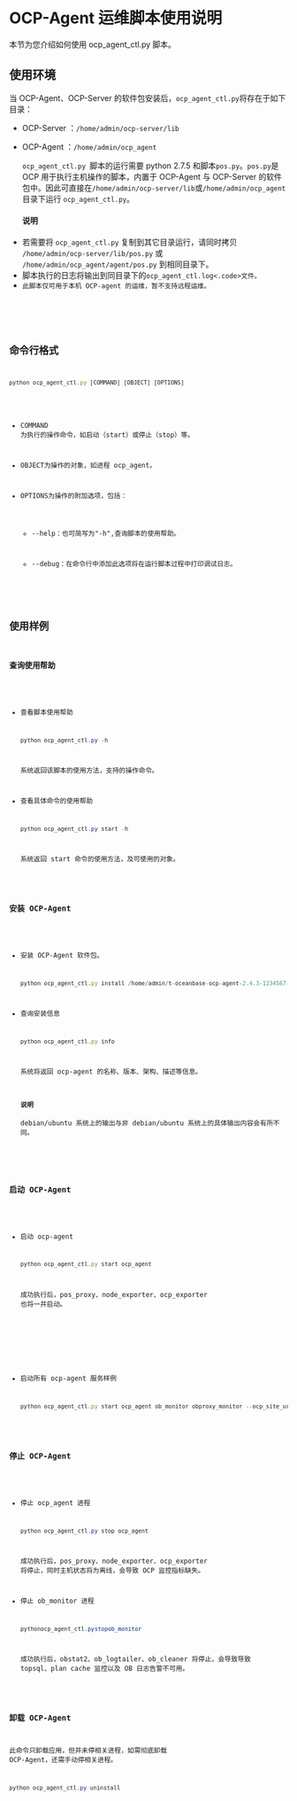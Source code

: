 OCP-Agent 运维脚本使用说明 
=======================================

本节为您介绍如何使用 ocp_agent_ctl.py 脚本。

使用环境 
-------------------------

当 OCP-Agent、OCP-Server 的软件包安装后，`ocp_agent_ctl.py`将存在于如下目录：

* OCP-Server ：`/home/admin/ocp-server/lib`

  

* OCP-Agent ：`/home/admin/ocp_agent`

  `ocp_agent_ctl.py `脚本的运行需要 python 2.7.5 和脚本`pos.py`。`pos.py`是 OCP 用于执行主机操作的脚本，内置于 OCP-Agent 与 OCP-Server 的软件包中。因此可直接在`/home/admin/ocp-server/lib`或`/home/admin/ocp_agent`目录下运行 `ocp_agent_ctl.py`。

  <main id="notice" type='explain'><h4>说明</h4><p><li>若需要将 <code>ocp_agent_ctl.py</code> 复制到其它目录运行，请同时拷贝 <code>/home/admin/ocp-server/lib/pos.py</code> 或 <code>/home/admin/ocp_agent/agent/pos.py</code> 到相同目录下。</li><li>脚本执行的日志将输出到同目录下的<code>ocp_agent_ctl.log<.code>文件。</li><li>此脚本仅可用于本机 OCP-agent 的运维，暂不支持远程运维。</li></p></main>
  
  

    
  

  
  




命令行格式 
--------------------------

```javascript
python ocp_agent_ctl.py [COMMAND] [OBJECT] [OPTIONS]
```



* COMMAND 为执行的操作命令，如启动（start）或停止（stop）等。

  

* OBJECT为操作的对象，如进程 ocp_agent。

  

* OPTIONS为操作的附加选项，包括：

  * --help：也可简写为"-h",查询脚本的使用帮助。

    
  
  * --debug：在命令行中添加此选项将在运行脚本过程中打印调试日志。

    
  

  




使用样例 
-------------------------

### 查询使用帮助 

* 查看脚本使用帮助

  ```java
  python ocp_agent_ctl.py -h
  ```

  

  系统返回该脚本的使用方法，支持的操作命令。
  

* 查看具体命令的使用帮助

  ```java
  python ocp_agent_ctl.py start -h
  ```

  

  系统返回 start 命令的使用方法，及可使用的对象。
  




### 安装 OCP-Agent 

* 安装 OCP-Agent 软件包。

  ```javascript
  python ocp_agent_ctl.py install /home/admin/t-oceanbase-ocp-agent-2.4.3-1234567.alios7.x86_64.rpm
  ```

  

* 查询安装信息

  ```javascript
  python ocp_agent_ctl.py info
  ```

  

  系统将返回 ocp-agent 的名称、版本、架构、描述等信息。

  <main id="notice" type='explain'><h4>说明</h4><p>debian/ubuntu 系统上的输出与非 debian/ubuntu 系统上的具体输出内容会有所不同。</p></main>

  
  




### 启动 OCP-Agent 

* 启动 ocp-agent 

  ```javascript
  python ocp_agent_ctl.py start ocp_agent
  ```

  

  成功执行后，pos_proxy、node_exporter、ocp_exporter 也将一并启动。
  




<!-- -->

* 启动所有 ocp-agent 服务样例

  ```javascript
  python ocp_agent_ctl.py start ocp_agent ob_monitor obproxy_monitor --ocp_site_url http://localhost:8080 --cluster_name cluster1
  ```

  




### 停止 OCP-Agent 

* 停止 ocp_agent 进程

  ```java
  python ocp_agent_ctl.py stop ocp_agent
  ```

  

  成功执行后，pos_proxy、node_exporter、ocp_exporter 将停止，同时主机状态将为离线，会导致 OCP 监控指标缺失。
  

* 停止 ob_monitor 进程

  ```java
  pythonocp_agent_ctl.pystopob_monitor
  ```

  

  成功执行后，obstat2、ob_logtailer、ob_cleaner 将停止，会导致导致 topsql、plan cache 监控以及 OB 日志告警不可用。
  




### 卸载 OCP-Agent 

此命令只卸载应用，但并未停相关进程，如需彻底卸载 OCP-Agent，还需手动停相关进程。

```java
python ocp_agent_ctl.py uninstall
```


